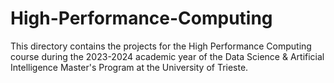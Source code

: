 # High-Performance-Computing

This directory contains the projects for the High Performance Computing course during the 2023-2024 academic year of the Data Science & Artificial Intelligence Master's Program at the University of Trieste.
